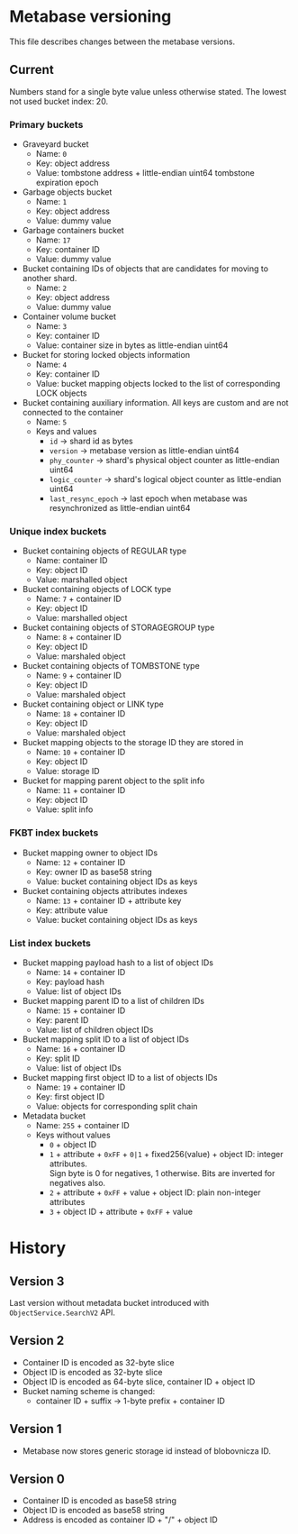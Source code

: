 # Metabase versioning

This file describes changes between the metabase versions.

## Current

Numbers stand for a single byte value unless otherwise stated.
The lowest not used bucket index: 20.

### Primary buckets
- Graveyard bucket
  - Name: `0`
  - Key: object address 
  - Value: tombstone address + little-endian uint64 tombstone expiration epoch
- Garbage objects bucket
  - Name: `1`
  - Key: object address
  - Value: dummy value
- Garbage containers bucket
  - Name: `17`
  - Key: container ID
  - Value: dummy value
- Bucket containing IDs of objects that are candidates for moving
   to another shard.
  - Name: `2`
  - Key: object address
  - Value: dummy value
- Container volume bucket
  - Name: `3`
  - Key: container ID
  - Value: container size in bytes as little-endian uint64
- Bucket for storing locked objects information
  - Name: `4` 
  - Key: container ID
  - Value: bucket mapping objects locked to the list of corresponding LOCK objects
- Bucket containing auxiliary information. All keys are custom and are not connected to the container
  - Name: `5`
  - Keys and values
    - `id` -> shard id as bytes
    - `version` -> metabase version as little-endian uint64
    - `phy_counter` -> shard's physical object counter as little-endian uint64
    - `logic_counter` -> shard's logical object counter as little-endian uint64
    - `last_resync_epoch` -> last epoch when metabase was resynchronized as little-endian uint64

### Unique index buckets
- Bucket containing objects of REGULAR type
  - Name: container ID
  - Key: object ID
  - Value: marshalled object
- Bucket containing objects of LOCK type
  - Name: `7` + container ID
  - Key: object ID
  - Value: marshalled object
- Bucket containing objects of STORAGEGROUP type
  - Name: `8` + container ID
  - Key: object ID
  - Value: marshaled object
- Bucket containing objects of TOMBSTONE type
  - Name: `9` + container ID
  - Key: object ID
  - Value: marshaled object
- Bucket containing object or LINK type
  - Name: `18` + container ID
  - Key: object ID
  - Value: marshaled object
- Bucket mapping objects to the storage ID they are stored in
  - Name: `10` + container ID
  - Key: object ID
  - Value: storage ID
- Bucket for mapping parent object to the split info
  - Name: `11` + container ID
  - Key: object ID
  - Value: split info

### FKBT index buckets
- Bucket mapping owner to object IDs
  - Name: `12` + container ID
  - Key: owner ID as base58 string
  - Value: bucket containing object IDs as keys
- Bucket containing objects attributes indexes
  - Name: `13` + container ID + attribute key
  - Key: attribute value
  - Value: bucket containing object IDs as keys

### List index buckets
- Bucket mapping payload hash to a list of object IDs
  - Name: `14` + container ID
  - Key: payload hash
  - Value: list of object IDs
- Bucket mapping parent ID to a list of children IDs
  - Name: `15` + container ID
  - Key: parent ID
  - Value: list of children object IDs
- Bucket mapping split ID to a list of object IDs
  - Name: `16` + container ID
  - Key: split ID
  - Value: list of object IDs
- Bucket mapping first object ID to a list of objects IDs
  - Name: `19` + container ID
  - Key: first object ID
  - Value: objects for corresponding split chain
- Metadata bucket
  - Name: `255` + container ID
  - Keys without values
    - `0` + object ID
    - `1` + attribute + `0xFF` + `0|1` + fixed256(value) + object ID: integer attributes. \
      Sign byte is 0 for negatives, 1 otherwise. Bits are inverted for negatives also.
    - `2` + attribute + `0xFF` + value + object ID: plain non-integer attributes
    - `3` + object ID + attribute + `0xFF` + value

# History

## Version 3

Last version without metadata bucket introduced with `ObjectService.SearchV2` API.

## Version 2

- Container ID is encoded as 32-byte slice
- Object ID is encoded as 32-byte slice
- Object ID is encoded as 64-byte slice, container ID + object ID
- Bucket naming scheme is changed:
  - container ID + suffix -> 1-byte prefix + container ID

## Version 1

- Metabase now stores generic storage id instead of blobovnicza ID.

## Version 0

- Container ID is encoded as base58 string
- Object ID is encoded as base58 string
- Address is encoded as container ID + "/" + object ID